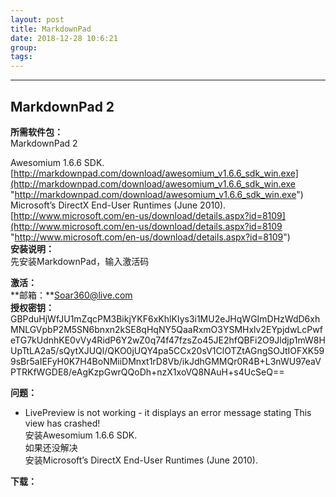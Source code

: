 ```yaml
---
layout: post  
title: MarkdownPad  
date: 2018-12-28 10:6:21  
group:   
tags:   
---  
```

---  
## MarkdownPad 2 ##
**所需软件包：**  
MarkdownPad 2  

Awesomium 1.6.6 SDK.   
[http://markdownpad.com/download/awesomium_v1.6.6_sdk_win.exe](http://markdownpad.com/download/awesomium_v1.6.6_sdk_win.exe "http://markdownpad.com/download/awesomium_v1.6.6_sdk_win.exe")  
Microsoft’s DirectX End-User Runtimes (June 2010).  
[http://www.microsoft.com/en-us/download/details.aspx?id=8109](http://www.microsoft.com/en-us/download/details.aspx?id=8109 "http://www.microsoft.com/en-us/download/details.aspx?id=8109")  
**安装说明：**  
先安装MarkdownPad，输入激活码



**激活：**  
**邮箱：**Soar360@live.com  
**授权密钥：**    GBPduHjWfJU1mZqcPM3BikjYKF6xKhlKIys3i1MU2eJHqWGImDHzWdD6xhMNLGVpbP2M5SN6bnxn2kSE8qHqNY5QaaRxmO3YSMHxlv2EYpjdwLcPwfeTG7kUdnhKE0vVy4RidP6Y2wZ0q74f47fzsZo45JE2hfQBFi2O9Jldjp1mW8HUpTtLA2a5/sQytXJUQl/QKO0jUQY4pa5CCx20sV1ClOTZtAGngSOJtIOFXK599sBr5aIEFyH0K7H4BoNMiiDMnxt1rD8Vb/ikJdhGMMQr0R4B+L3nWU97eaVPTRKfWGDE8/eAgKzpGwrQQoDh+nzX1xoVQ8NAuH+s4UcSeQ==  

**问题：**  

 - LivePreview is not working - it displays an error message stating This view has crashed!  
安装Awesomium 1.6.6 SDK.  
如果还没解决  
安装Microsoft’s DirectX End-User Runtimes (June 2010).  

**下载：**  
